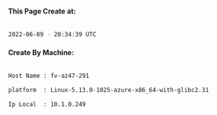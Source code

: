 
   
#### This Page Create at:

```bash

2022-06-09 - 20:34:39 UTC

```

#### Create By Machine:

```bash

Host Name : fv-az47-291

platform  : Linux-5.13.0-1025-azure-x86_64-with-glibc2.31

Ip Local  : 10.1.0.249

```

